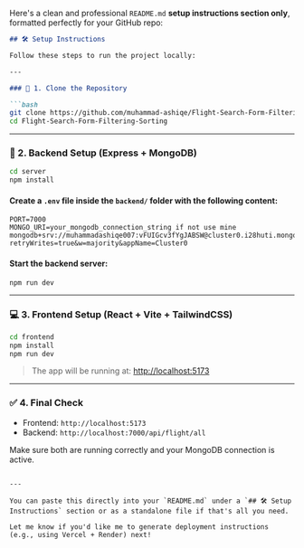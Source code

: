 Here's a clean and professional `README.md` **setup instructions section only**, formatted perfectly for your GitHub repo:

````markdown
## 🛠️ Setup Instructions

Follow these steps to run the project locally:

---

### 📁 1. Clone the Repository

```bash
git clone https://github.com/muhammad-ashiqe/Flight-Search-Form-Filtering-Sorting.git
cd Flight-Search-Form-Filtering-Sorting
````

---

### 🔧 2. Backend Setup (Express + MongoDB)

```bash
cd server
npm install
```

#### Create a `.env` file inside the `backend/` folder with the following content:

```env
PORT=7000
MONGO_URI=your_mongodb_connection_string if not use mine mongodb+srv://muhammadashiqe007:vFUIGcv3fYgJABSW@cluster0.i28huti.mongodb.net/flightData?retryWrites=true&w=majority&appName=Cluster0
```

#### Start the backend server:

```bash
npm run dev
```

---

### 💻 3. Frontend Setup (React + Vite + TailwindCSS)

```bash
cd frontend
npm install
npm run dev
```

> The app will be running at: [http://localhost:5173](http://localhost:5173)

---

### ✅ 4. Final Check

* Frontend: `http://localhost:5173`
* Backend: `http://localhost:7000/api/flight/all`

Make sure both are running correctly and your MongoDB connection is active.

```

---

You can paste this directly into your `README.md` under a `## 🛠️ Setup Instructions` section or as a standalone file if that's all you need.

Let me know if you'd like me to generate deployment instructions (e.g., using Vercel + Render) next!
```
